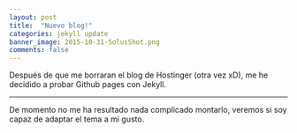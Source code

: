 ```yaml
---
layout: post
title:  "Nuevo blog!"
categories: jekyll update
banner_image: 2015-10-31-SolusShot.png
comments: false
---
```


Después de que me borraran el blog de Hostinger (otra vez xD), me he decidido a probar Github pages con Jekyll.
___
De momento no me ha resultado nada complicado montarlo, veremos si soy capaz de adaptar el tema a mi gusto.

